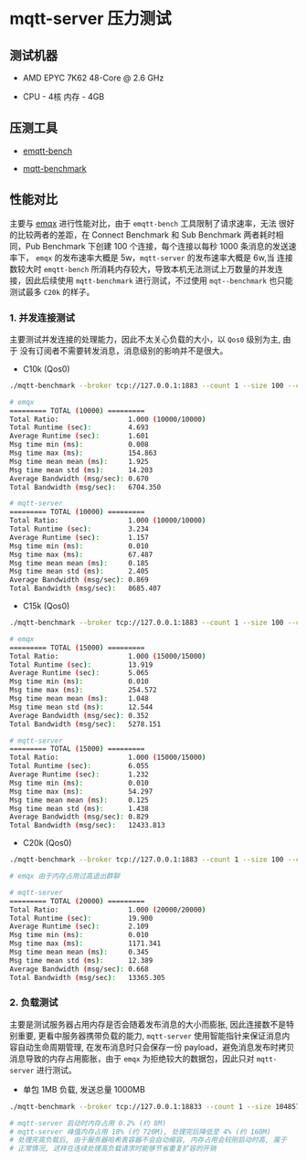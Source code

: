 # mqtt-server 压力测试

## 测试机器

* AMD EPYC 7K62 48-Core @ 2.6 GHz

* CPU - 4核 内存 - 4GB


## 压测工具

* [emqtt-bench](https://github.com/emqx/emqtt-bench)

* [mqtt-benchmark](https://github.com/krylovsk/mqtt-benchmark)


## 性能对比

主要与 [emqx](https://github.com/emqx/emqx) 进行性能对比，由于 `emqtt-bench` 工具限制了请求速率，无法
很好的比较两者的差距，在 Connect Benchmark 和 Sub Benchmark 两者耗时相同，Pub Benchmark 下创建 100 个连接，每个连接以每秒 1000 条消息的发送速率下， `emqx` 的发布速率大概是 5w，`mqtt-server` 的发布速率大概是 6w,当
连接数较大时 `emqtt-bench` 所消耗内存较大，导致本机无法测试上万数量的并发连接，因此后续使用 `mqtt-benchmark` 进行测试，不过使用 `mqt--benchmark` 也只能测试最多 `C20k` 的样子。


### 1. 并发连接测试

主要测试并发连接的处理能力，因此不太关心负载的大小，以 `Qos0` 级别为主, 由于
没有订阅者不需要转发消息，消息级别的影响并不是很大。

* C10k (Qos0)

```bash
./mqtt-benchmark --broker tcp://127.0.0.1:1883 --count 1 --size 100 --clients 10000 --qos 0 --format text

# emqx
========= TOTAL (10000) =========
Total Ratio:                 1.000 (10000/10000)
Total Runtime (sec):         4.693
Average Runtime (sec):       1.601
Msg time min (ms):           0.008
Msg time max (ms):           154.863
Msg time mean mean (ms):     1.925
Msg time mean std (ms):      14.203
Average Bandwidth (msg/sec): 0.670
Total Bandwidth (msg/sec):   6704.350

# mqtt-server
========= TOTAL (10000) =========
Total Ratio:                 1.000 (10000/10000)
Total Runtime (sec):         3.234
Average Runtime (sec):       1.157
Msg time min (ms):           0.010
Msg time max (ms):           67.487
Msg time mean mean (ms):     0.185
Msg time mean std (ms):      2.405
Average Bandwidth (msg/sec): 0.869
Total Bandwidth (msg/sec):   8685.407
```

* C15k (Qos0)

```bash
./mqtt-benchmark --broker tcp://127.0.0.1:1883 --count 1 --size 100 --clients 15000 --qos 0 --format text

# emqx
========= TOTAL (15000) =========
Total Ratio:                 1.000 (15000/15000)
Total Runtime (sec):         13.919
Average Runtime (sec):       5.065
Msg time min (ms):           0.010
Msg time max (ms):           254.572
Msg time mean mean (ms):     1.048
Msg time mean std (ms):      12.544
Average Bandwidth (msg/sec): 0.352
Total Bandwidth (msg/sec):   5278.151

# mqtt-server
========= TOTAL (15000) =========
Total Ratio:                 1.000 (15000/15000)
Total Runtime (sec):         6.055
Average Runtime (sec):       1.232
Msg time min (ms):           0.010
Msg time max (ms):           54.297
Msg time mean mean (ms):     0.125
Msg time mean std (ms):      1.438
Average Bandwidth (msg/sec): 0.829
Total Bandwidth (msg/sec):   12433.813
```

* C20k (Qos0)

```bash
./mqtt-benchmark --broker tcp://127.0.0.1:1883 --count 1 --size 100 --clients 20000 --qos 0 --format text

# emqx 由于内存占用过高退出群聊

# mqtt-server
========= TOTAL (20000) =========
Total Ratio:                 1.000 (20000/20000)
Total Runtime (sec):         19.900
Average Runtime (sec):       2.109
Msg time min (ms):           0.010
Msg time max (ms):           1171.341
Msg time mean mean (ms):     0.345
Msg time mean std (ms):      12.389
Average Bandwidth (msg/sec): 0.668
Total Bandwidth (msg/sec):   13365.305
```

### 2. 负载测试

主要是测试服务器占用内存是否会随着发布消息的大小而膨胀, 因此连接数不是特别重要, 更看中服务器携带负载的能力, `mqtt-server` 使用智能指针来保证消息内容自动生命周期管理, 在发布消息时只会保存一份 payload，避免消息发布时拷贝消息导致的内存占用膨胀，由于 `emqx` 为拒绝较大的数据包，因此只对 `mqtt-server` 进行测试。

* 单包 1MB 负载, 发送总量 1000MB

```bash
./mqtt-benchmark --broker tcp://127.0.0.1:18833 --count 1 --size 1048576 --clients 1000 --qos 0 --format text

# mqtt-server 启动时内存占用 0.2% (约 8M)
# mqtt-server 峰值内存占用 18% (约 720M), 处理完后降低至 4% (约 160M)
# 处理完高负载后, 由于服务器哈希表容器不会自动缩容, 内存占用会较刚启动时高, 属于
# 正常情况, 这样在连续处理高负载请求时能够节省重复扩容的开销
```